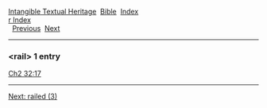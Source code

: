 [Intangible Textual Heritage](../../index)  [Bible](../index) 
[Index](index)   
[r Index](_r_)  
  [Previous](c09104)  [Next](c09106) 

------------------------------------------------------------------------

### &lt;rail&gt; 1 entry

[Ch2 32:17](../kjv/ch2032.htm#017)  

------------------------------------------------------------------------

[Next: railed (3)](c09106)
